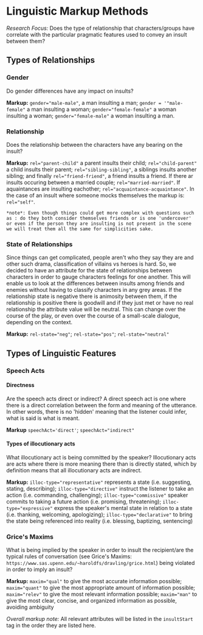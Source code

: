 # Linguistic Markup Methods

*Research Focus:* Does the type of relationship that characters/groups have correlate with the particular pragmatic features used to convey an insult between them?

## Types of Relationships

### Gender
Do gender differences have any impact on insults?

**Markup:** `gender="male-male"`, a man insulting a man; `gender = '"male-female"` a man insulting a woman; `gender="female-female"` a woman insulting a woman; `gender="female-male"` a woman insulting a man.

### Relationship
Does the relationship between the characters have any bearing on the insult?

**Markup:** `rel="parent-child"` a parent insults their child; `rel="child-parent"` a child insults their parent; `rel="sibling-sibling"`, a siblings insults another sibling; and finally `rel="friend-friend"`, a friend insults a friend. If there ar insults occuring between a married couple; `rel="married-married"`. If aquaintances are insulting eachother; `rel="acquaintance-acquaintance"`. In the case of an insult where someone mocks themselves the markup is: `rel="self"`.

    *note*: Even though things could get more complex with questions such as : do they both consider themselves friends or is one 'undercover' or even if the person they are insulting is not present in the scene we will treat them all the same for simplicities sake.

### State of Relationships
Since things can get complicated, people aren't who they say they are and other such drama, classification of villains vs heroes is hard. So, we decided to have an attribute for the state of relationships between characters in order to gauge characters feelings for one another. 
This will enable us to look at the differences between insults among friends and enemies without having to classify characters in any grey areas. If the relationship state is negative there is animosity between them, if the relationship is positive there is goodwill and if they just met or have no real relationship the attribute value will be neutral. 
This can change over the course of the play, or even over the course of a small-scale dialogue, depending on the context.

**Markup:** `rel-state="neg"`; `rel-state="pos"`; `rel-state="neutral"`

## Types of Linguistic Features

### Speech Acts

#### Directness
Are the speech acts direct or indirect? A direct speech act is one where there is a direct correlation between the form and meaning of the utterance. In other words, there is no 'hidden' meaning that the listener could infer, what is said is what is meant.

**Markup** `speechAct='direct'`; `speechAct="indirect"`

#### Types of illocutionary acts
What illocutionary act is being committed by the speaker? Illocutionary acts are acts where there is more meaning there than is directly stated, which by definition means that all illocutionary acts are indirect.

**Markup:** `illoc-type="representative"` represents a state (i.e. suggesting, stating, describing); `illoc-type="directive"` instruct the listener to take an action (i.e. commanding, challenging); `illoc-type="commissive"` speaker commits to taking a future action (i.e. promising, threatening); `illoc-type="expressive"` express the speaker's mental state in relation to a state (i.e. thanking, welcoming, apologizing); `illoc-type="declarative"` to bring the state being referenced into reality (i.e. blessing, baptizing, sentencing)

### Grice's Maxims
What is being implied by the speaker in order to insult the recipient/are the typical rules of conversation (see Grice's Maxims: `https://www.sas.upenn.edu/~haroldfs/dravling/grice.html`) being violated in order to imply an insult?

**Markup:** `maxim="qual"` to give the most accurate information possible; `maxim="quant"` to give the most appropriate amount of information possible; `maxim="relev"` to give the most relevant information possible; `maxim="man"` to give the most clear, concise, and organized information as possible, avoiding ambiguity


  *Overall markup note:* All relevant attributes will be listed in the `insultStart` tag in the order they are listed here.
